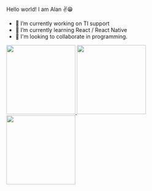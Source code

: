 Hello world! I am Alan ✌😁


- 🔭 I’m currently working on TI support
- 🌱 I’m currently learning React / React Native
- 👯 I'm looking to collaborate in programming.

<div>
  <a href="https://www.linkedin.com/in/alan-nascimento-da-silva-8a1620323/">
  <img height="180em" src="https://github-readme-stats.vercel.app/api?username=AlanNascimento222&theme="dark"/>
  <img height="180em" src="https://github.com/AlanNascimento222/github-readme-stat"/>
  <img height="180em" src="https://github-readme-stats.vercel.app/api?username=AlanNascimento222&show=reviews,discussions_started,discussions_answered,prs_merged,prs_merged_percentage"/>
</div>

